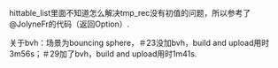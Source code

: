 hittable_list里面不知道怎么解决tmp_rec没有初值的问题，所以参考了@JolyneFr的代码（返回Option<T>）.

关于bvh：场景为bouncing sphere，＃23没加bvh，build and upload用时3m56s；＃29加了bvh，build and upload用时1m41s.